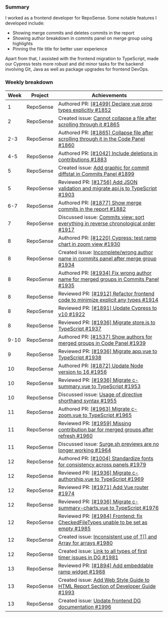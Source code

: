 ### Summary
I worked as a frontend developer for RepoSense. Some notable features I developed include:
* Showing merge commits and deletes commits in the report
* Showing author breakdown in commits panel on merge group using highlights 
* Pinning the file title for better user experience

Apart from that, I assisted with the frontend migration to TypeScript, made our Cypress tests more robust and did minor
tasks for the backend involving Git, Java as well as package upgrades for frontend DevOps.

### Weekly breakdown
| Week | Project   | Achievements                                                                                                                               |
|------|-----------|--------------------------------------------------------------------------------------------------------------------------------------------|
| 1    | RepoSense | Authored PR: [[#1499] Declare vue prop types explicitly #1852](https://github.com/reposense/RepoSense/pull/1852)                           |
| 2    | RepoSense | Created issue: [Cannot collapse a file after scrolling through it #1865](https://github.com/reposense/RepoSense/issues/1865)               |
| 2-3  | RepoSense | Authored PR: [[#1865] Collapse file after scrolling through it in the Code Panel #1860](https://github.com/reposense/RepoSense/pull/1860)  |
| 4-5  | RepoSense | Authored PR: [[#1042] Include deletions in contributions #1883](https://github.com/reposense/RepoSense/pull/1883)                          |
| 5    | RepoSense | Created issue: [Add graphic for commit diffstat in Commits Panel #1899](https://github.com/reposense/RepoSense/issues/1899)                | 
| 5    | RepoSense | Reviewed PR: [[#1756] Add JSON validation and migrate api.js to TypeScript #1903](https://github.com/reposense/RepoSense/pull/1903)        | 
| 6-7  | RepoSense | Authored PR: [[#1877] Show merge commits in the report #1882](https://github.com/reposense/RepoSense/pull/1882)                            |
| 7    | RepoSense | Discussed issue: [Commits view: sort everything in reverse chronological order #1917](https://github.com/reposense/RepoSense/issues/1917)  |
| 8    | RepoSense | Authored PR: [[#1220] Cypress: test ramp chart in zoom view #1930](https://github.com/reposense/RepoSense/pull/1930)                       |
| 8    | RepoSense | Created issue: [Incomplete/wrong author name in commits panel after merge group #1934](https://github.com/reposense/RepoSense/issues/1934) |
| 8    | RepoSense | Authored PR: [[#1934] Fix wrong author name for merged groups in Commits Panel #1935](https://github.com/reposense/RepoSense/pull/1935)    |
| 8    | RepoSense | Reviewed PR: [[#1912] Refactor frontend code to minimize explicit any types #1914](https://github.com/reposense/RepoSense/pull/1914)       |
| 8    | RepoSense | Reviewed PR: [[#1891] Update Cypress to v10 #1922](https://github.com/reposense/RepoSense/pull/1922)                                       |
| 8    | RepoSense | Reviewed PR: [[#1936] Migrate store.js to TypeScript #1937](https://github.com/reposense/RepoSense/pull/1937)                              |
| 9-10 | RepoSense | Authored PR: [[#1537] Show authors for merged groups in Code Panel #1939](https://github.com/reposense/RepoSense/pull/1939)                |
| 9    | RepoSense | Reviewed PR: [[#1936] Migrate app.vue to TypeScript #1938](https://github.com/reposense/RepoSense/pull/1938)                               |
| 10   | RepoSense | Authored PR: [[#1872] Update Node version to 16 #1956](https://github.com/reposense/RepoSense/pull/1956)                                   |
| 10   | RepoSense | Reviewed PR: [[#1936] Migrate c-summary.vue to TypeScript #1953](https://github.com/reposense/RepoSense/pull/1953)                         |
| 10   | RepoSense | Discussed issue: [Usage of directive shorthand syntax #1955](https://github.com/reposense/RepoSense/issues/1955)                           |
| 11   | RepoSense | Authored PR: [[#1963] Migrate c-zoom.vue to TypeScript #1965](https://github.com/reposense/RepoSense/pull/1965)                            |
| 11   | RepoSense | Reviewed PR: [[#1959] Missing contribution bar for merged groups after refresh #1960](https://github.com/reposense/RepoSense/pull/1960)    |
| 11   | RepoSense | Discussed issue: [Surge.sh previews are no longer working #1964](https://github.com/reposense/RepoSense/issues/1964)                       |
| 12   | RepoSense | Authored PR: [[#1004] Standardize fonts for consistency across panels #1979](https://github.com/reposense/RepoSense/pull/1979)             |
| 12   | RepoSense | Reviewed PR: [[#1936] Migrate c-authorship.vue to TypeScript #1969](https://github.com/reposense/RepoSense/pull/1969)                      |
| 12   | RepoSense | Reviewed PR: [[#1971] Add Vue router #1974](https://github.com/reposense/RepoSense/pull/1974)                                              |
| 12   | RepoSense | Reviewed PR: [[#1936] Migrate c-summary-charts.vue to TypeScript #1976](https://github.com/reposense/RepoSense/pull/1976)                  |
| 12   | RepoSense | Reviewed PR: [[#1984] Frontend: fix CheckedFileTypes unable to be set as empty #1985](https://github.com/reposense/RepoSense/pull/1985)    |
| 12   | RepoSense | Created issue: [Inconsistent use of T[] and Array<T> for arrays #1980](https://github.com/reposense/RepoSense/issues/1980)                 |
| 12   | RepoSense | Created issue: [Link to all types of first timer issues in DG #1981](https://github.com/reposense/RepoSense/issues/1981)                   |
| 13   | RepoSense | Reviewed PR: [[#1894] Add embeddable ramp widget #1988](https://github.com/reposense/RepoSense/pull/1988)                                  |
| 13   | RepoSense | Created issue: [Add Web Style Guide to HTML Report Section of Developer Guide #1993](https://github.com/reposense/RepoSense/issues/1993)   |
| 13   | RepoSense | Created issue: [Update frontend DG documentation #1996](https://github.com/reposense/RepoSense/issues/1996)                                |

